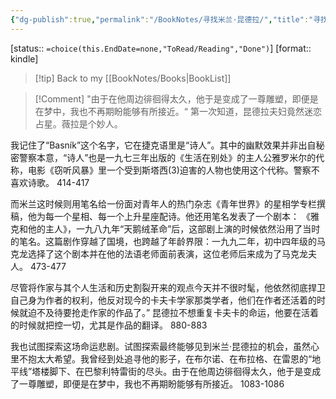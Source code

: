 ```yaml
---
{"dg-publish":true,"permalink":"/BookNotes/寻找米兰·昆德拉/","title":"寻找米兰·昆德拉","noteIcon":""}
---
```


[status:: `=choice(this.EndDate=none,"ToRead/Reading","Done")`]
[format:: kindle]

>[!tip] Back to my [[BookNotes/Books\|BookList]]

>[!Comment]
>"由于在他周边徘徊得太久，他于是变成了一尊雕塑，即便是在梦中，我也不再期盼能够有所接近。“ 第一次知道，昆德拉夫妇竟然迷恋占星。薇拉是个妙人。

我记住了“Basník”这个名字，它在捷克语里是“诗人”。其中的幽默效果并非出自秘密警察本意，“诗人”也是一九七三年出版的《生活在别处》的主人公雅罗米尔的代称，电影《窃听风暴》里一个受到斯塔西(3)迫害的人物也使用这个代称。警察不喜欢诗歌。
 414-417  
  
而米兰这时候则用笔名给一份面对青年人的热门杂志《青年世界》的星相学专栏撰稿，他为每一个星相、每一个上升星座配诗。他还用笔名发表了一个剧本： 《雅克和他的主人》，一九八九年“天鹅绒革命”后，这部剧上演的时候依然沿用了当时的笔名。这篇剧作穿越了国境，也跨越了年龄界限：一九九二年，初中四年级的马克龙选择了这个剧本并在他的法语老师面前表演，这位老师后来成为了马克龙夫人。
 473-477   
 
尽管将作家与其个人生活和历史割裂开来的观点今天并不很时髦，他依然彻底捍卫自己身为作者的权利，他反对现今的卡夫卡学家那类学者，他们在作者还活着的时候就迫不及待要抢走作家的作品了。” 昆德拉不想重复卡夫卡的命运，他要在活着的时候就把控一切，尤其是作品的翻译。
 880-883   
 
我也试图探索这场命运悲剧。试图探索最终能够见到米兰·昆德拉的机会，虽然心里不抱太大希望。我曾经到处追寻他的影子，在布尔诺、在布拉格、在雷恩的“地平线”塔楼脚下、在巴黎利特雷街的尽头。由于在他周边徘徊得太久，他于是变成了一尊雕塑，即便是在梦中，我也不再期盼能够有所接近。
 1083-1086   


